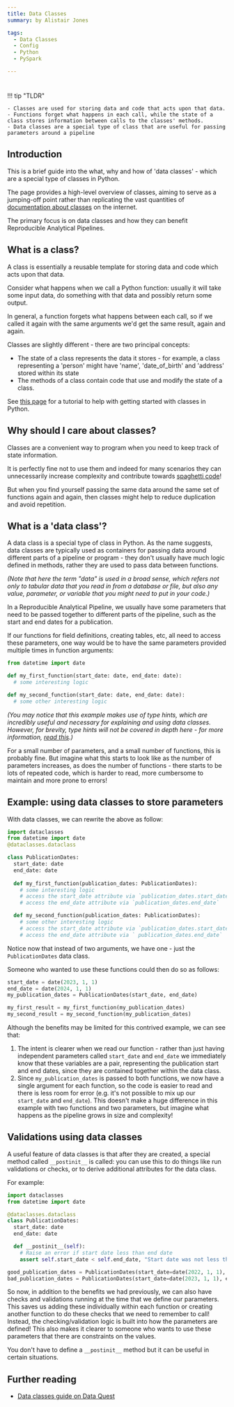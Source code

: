```yaml
---
title: Data Classes
summary: by Alistair Jones

tags: 
  - Data Classes
  - Config
  - Python
  - PySpark

---
```


#

!!! tip "TLDR"

    - Classes are used for storing data and code that acts upon that data.
    - Functions forget what happens in each call, while the state of a class stores information between calls to the classes' methods.
    - Data classes are a special type of class that are useful for passing parameters around a pipeline

## Introduction

This is a brief guide into the what, why and how of 'data classes' - which are a special type of classes in Python.

The page provides a high-level overview of classes, aiming to serve as a jumping-off point rather than replicating the vast quantities of [documentation about classes](https://docs.python.org/3/tutorial/classes.html) on the internet.

The primary focus is on data classes and how they can benefit Reproducible Analytical Pipelines. 


## What is a class?

A class is essentially a reusable template for storing data and code which acts upon that data.

Consider what happens when we call a Python function: usually it will take some input data, do something with that data and possibly return some output.

In general, a function forgets what happens between each call, so if we called it again with the same arguments we'd get the same result, again and again. 

Classes are slightly different - there are two principal concepts:

- The state of a class represents the data it stores - for example, a class representing a 'person' might have 'name', 'date_of_birth' and 'address' stored within its state
- The methods of a class contain code that use and modify the state of a class.

See [this page](https://www.w3schools.com/python/python_classes.asp) for a tutorial to help with getting started with classes in Python.


## Why should I care about classes?

Classes are a convenient way to program when you need to keep track of state information.

It is perfectly fine not to use them and indeed for many scenarios they can unnecessarily increase complexity and contribute towards [spaghetti code](https://en.wikipedia.org/wiki/Spaghetti_code)!

But when you find yourself passing the same data around the same set of functions again and again, then classes might help to reduce duplication and avoid repetition. 


## What is a 'data class'?

A data class is a special type of class in Python. As the name suggests, data classes are typically used as containers for passing data around different parts of a pipeline or program - they don't usually have much logic defined in methods, rather they are used to pass data between functions. 

_(Note that here the term "data" is used in a broad sense, which refers not only to tabular data that you read in from a database or file, but also any value, parameter, or variable that you might need to put in your code.)_

In a Reproducible Analytical Pipeline, we usually have some parameters that need to be passed together to different parts of the pipeline, such as the start and end dates for a publication.

If our functions for field definitions, creating tables, etc, all need to access these parameters, one way would be to have the same parameters provided multiple times in function arguments:

```py
from datetime import date

def my_first_function(start_date: date, end_date: date):
  # some interesting logic

def my_second_function(start_date: date, end_date: date):
  # some other interesting logic
```

_(You may notice that this example makes use of type hints, which are incredibly useful and necessary for explaining and using data classes. However, for brevity, type hints will not be covered in depth here - for more information, [read this](https://dev.to/dev0928/what-are-type-hints-in-python-3c2k).)_

For a small number of parameters, and a small number of functions, this is probably fine. But imagine what this starts to look like as the number of parameters increases, as does the number of functions - there starts to be lots of repeated code, which is harder to read, more cumbersome to maintain and more prone to errors!

## Example: using data classes to store parameters

With data classes, we can rewrite the above as follow:

```py
import dataclasses
from datetime import date
@dataclasses.dataclass

class PublicationDates:
  start_date: date
  end_date: date
 
  def my_first_function(publication_dates: PublicationDates):
    # some interesting logic
    # access the start_date attribute via `publication_dates.start_date` 
    # access the end_date attribute via `publication_dates.end_date` 

  def my_second_function(publication_dates: PublicationDates):
    # some other interesting logic
    # access the start_date attribute via `publication_dates.start_date` 
    # access the end_date attribute via ` publication_dates.end_date`
```

Notice now that instead of two arguments, we have one - just the `PublicationDates` data class. 

Someone who wanted to use these functions could then do so as follows:

```py
start_date = date(2023, 1, 1)
end_date = date(2024, 1, 1)
my_publication_dates = PublicationDates(start_date, end_date)

my_first_result = my_first_function(my_publication_dates)
my_second_result = my_second_function(my_publication_dates)
```

Although the benefits may be limited for this contrived example, we can see that:

1. The intent is clearer when we read our function - rather than just having independent parameters called `start_date` and `end_date` we immediately know that these variables are a pair, representing the publication start and end dates, since they are contained together within the data class.
2. Since `my_publication_dates` is passed to both functions, we now have a single argument for each function, so the code is easier to read and there is less room for error (e.g. it's not possible to mix up our `start_date` and `end_date`). This doesn't make a huge difference in this example with two functions and two parameters, but imagine what happens as the pipeline grows in size and complexity!

## Validations using data classes

A useful feature of data classes is that after they are created, a special method called `__postinit__` is called: you can use this to do things like run validations or checks, or to derive additional attributes for the data class. 

For example:

```py
import dataclasses
from datetime import date

@dataclasses.dataclass
class PublicationDates:
  start_date: date
  end_date: date

  def __postinit__(self):
    # Raise an error if start date less than end date
    assert self.start_date < self.end_date, "Start date was not less than end date!"

good_publication_dates = PublicationDates(start_date=date(2022, 1, 1), end_date=date(2023, 1, 1)) # This will be fine
bad_publication_dates = PublicationDates(start_date=date(2023, 1, 1), end_date=date(2022, 1, 1)) # This will raise an AssertionError
```

So now, in addition to the benefits we had previously, we can also have checks and validations running at the time that we define our parameters. This saves us adding these individually within each function or creating another function to do these checks that we need to remember to call! Instead, the checking/validation logic is built into how the parameters are defined! This also makes it clearer to someone who wants to use these parameters that there are constraints on the values.

You don't have to define a `__postinit__` method but it can be useful in certain situations.

## Further reading

- [Data classes guide on Data Quest](https://www.dataquest.io/blog/how-to-use-python-data-classes/)
